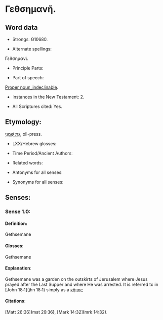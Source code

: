 # Γεθσημανῆ.

<!-- Status: S2=NeedsReview -->
<!-- Lexica used for edits: BDAG LN FFM  BN  -->

## Word data

* Strongs: G10680.

* Alternate spellings:

Γεθσημανὶ. 

* Principle Parts: 


* Part of speech: 

[Proper noun_indeclinable](http://ugg.readthedocs.io/en/latest/proper_noun_indeclinable.html).

* Instances in the New Testament: 2.

* All Scriptures cited: Yes.

## Etymology: 

[גֵּת שְׁמָנִי](//en-uhl/H1660), oil-press.

* LXX/Hebrew glosses: 



* Time Period/Ancient Authors: 


* Related words: 

* Antonyms for all senses:

* Synonyms for all senses: 


## Senses: 


### Sense  1.0: 

#### Definition: 

Gethsemane

#### Glosses: 

Gethsemane 

#### Explanation: 

Gethsemane was a garden on the outskirts of Jerusalem where Jesus prayed after the Last Supper and where He was arrested.  It is referred to in [John 18:1](jhn 18:1) simply as a [κῆπος](../G28730/01.md)

#### Citations: 

[Matt 26:36](mat 26:36), [Mark 14:32](mrk 14:32).
